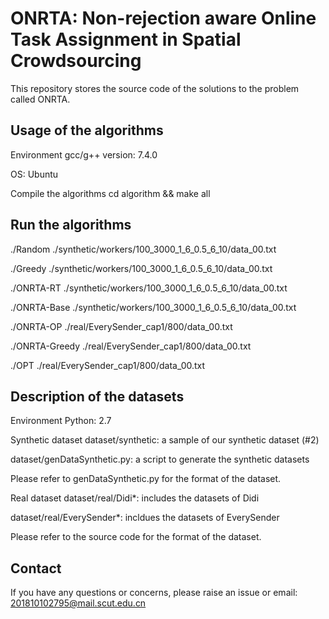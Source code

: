 # ONRTA: Non-rejection aware Online Task Assignment in Spatial Crowdsourcing
This repository stores the source code of the solutions to the problem called ONRTA.

## Usage of the algorithms
Environment
gcc/g++ version: 7.4.0

OS: Ubuntu

Compile the algorithms
cd algorithm && make all

## Run the algorithms
./Random ./synthetic/workers/100_3000_1_6_0.5_6_10/data_00.txt

./Greedy ./synthetic/workers/100_3000_1_6_0.5_6_10/data_00.txt

./ONRTA-RT ./synthetic/workers/100_3000_1_6_0.5_6_10/data_00.txt

./ONRTA-Base ./synthetic/workers/100_3000_1_6_0.5_6_10/data_00.txt

./ONRTA-OP ./real/EverySender_cap1/800/data_00.txt

./ONRTA-Greedy ./real/EverySender_cap1/800/data_00.txt

./OPT ./real/EverySender_cap1/800/data_00.txt

## Description of the datasets

Environment
Python: 2.7

Synthetic dataset
dataset/synthetic: a sample of our synthetic dataset (#2)

dataset/genDataSynthetic.py: a script to generate the synthetic datasets

Please refer to genDataSynthetic.py for the format of the dataset.

Real dataset
dataset/real/Didi*: includes the datasets of Didi

dataset/real/EverySender*: incldues the datasets of EverySender

Please refer to the source code for the format of the dataset.

## Contact
If you have any questions or concerns, please raise an issue or email: 201810102795@mail.scut.edu.cn

